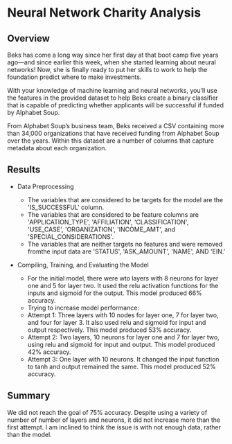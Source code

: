 # Neural Network Charity Analysis
## Overview
Beks has come a long way since her first day at that boot camp five years ago—and since earlier this week, when she started learning about neural networks! Now, she is finally ready to put her skills to work to help the foundation predict where to make investments.

With your knowledge of machine learning and neural networks, you’ll use the features in the provided dataset to help Beks create a binary classifier that is capable of predicting whether applicants will be successful if funded by Alphabet Soup.

From Alphabet Soup’s business team, Beks received a CSV containing more than 34,000 organizations that have received funding from Alphabet Soup over the years. Within this dataset are a number of columns that capture metadata about each organization.
## Results
* Data Preprocessing
  - The variables that are considered to be targets for the model are the 'IS_SUCCESSFUL' column.
  - The variables that are considered to be feature columns are 'APPLICATION_TYPE', 'AFFILIATION', 'CLASSIFICATION', 'USE_CASE', 'ORGANIZATION', 'INCOME_AMT', and 'SPECIAL_CONSIDERATIONS'.
  - The variables that are neither targets no features and were removed fromthe input data are 'STATUS', 'ASK_AMOUNT', 'NAME', AND 'EIN.'

* Compiling, Training, and Evaluating the Model
  -  For the initial model, there were wto layers with 8 neurons for layer one and 5 for layer two. It used the relu activation functions for the inputs and sigmoid for the output.  This model produced 66% accuracy.
  -  Trying to increase model performance:
    - Attempt 1: Three layers with 10 nodes for layer one, 7 for layer two, and four for layer 3. It also used relu and sigmoid for input and output respectively.  This model produced 53% accuracy.
    - Attempt 2: Two layers, 10 neurons for layer one and 7 for layer two, using relu and sigmoid for input and output.  This model produced 42% accuracy.
    - Attempt 3:  One layer with 10 neurons.  It changed the input function to tanh and output remained the same.  This model produced 52% accuracy.

## Summary
We did not reach the goal of 75% accuracy. Despite using a variety of number of number of layers and neurons, it did not increase more than the first attempt. I am inclined to think the issue is with not enough data, rather than the model.
